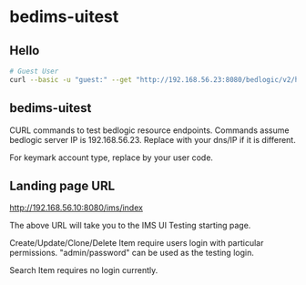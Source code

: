 bedims-uitest
==============


Hello
---------

```sh
# Guest User
curl --basic -u "guest:" --get "http://192.168.56.23:8080/bedlogic/v2/hello"

```

bedims-uitest
--------------

CURL commands to test bedlogic resource endpoints. Commands assume bedlogic server IP is 192.168.56.23. Replace with your dns/IP if it is different.

For keymark account type, replace <usercode> by your user code.


Landing page URL
-------------------
http://192.168.56.10:8080/ims/index

The above URL will take you to the IMS UI Testing starting page. 

Create/Update/Clone/Delete Item require users login with particular permissions. "admin/password" can be used as the testing login.

Search Item requires no login currently.  
